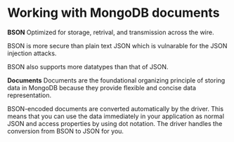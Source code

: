 # Working with MongoDB documents

**BSON** 
Optimized for storage, retrival, and transmission across the wire.

BSON is more secure than plain text JSON which is vulnarable for the JSON injection attacks.

BSON also supports more datatypes than that of JSON.

**Documents**
Documents are the foundational organizing principle of storing data in MongoDB because they provide flexible and concise data representation.


BSON-encoded documents are converted automatically by the driver. This means that you can use the data immediately in your application as normal JSON and access properties by using dot notation. The driver handles the conversion from BSON to JSON for you.